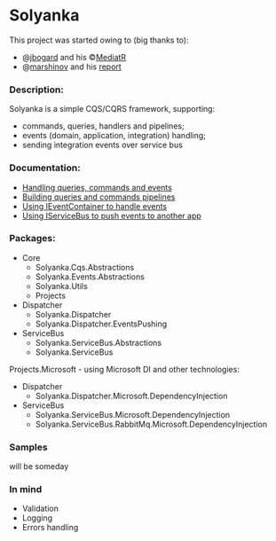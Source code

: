 Solyanka
===

This project was started owing to (big thanks to):
  - @[jbogard](https://github.com/jbogard) and his ©[MediatR](https://github.com/jbogard/MediatR)
  - @[marshinov](https://habr.com/ru/users/marshinov/) and his [report](https://habr.com/ru/company/jugru/blog/447308/)

### Description:
Solyanka is a simple CQS/CQRS framework, supporting:
  - commands, queries, handlers and pipelines;
  - events (domain, application, integration) handling;
  - sending integration events over service bus

### Documentation:
  - [Handling queries, commands and events](https://github.com/yaroslow/Solyanka/blob/master/docs/1.%20Handling%20queries%2C%20commands%20and%20events.md)
  - [Building queries and commands pipelines](https://github.com/yaroslow/Solyanka/blob/master/docs/2.%20Building%20queries%20and%20commands%20pipelines.md)
  - [Using IEventContainer to handle events](https://github.com/yaroslow/Solyanka/blob/master/docs/3.%20Using%20IEventContainer%20to%20handle%20events.md)
  - [Using IServiceBus to push events to another app](https://github.com/yaroslow/Solyanka/blob/master/docs/4.%20Using%20IServiceBus%20to%20push%20events%20to%20another%20app.md)

### Packages:
  - Core
    - Solyanka.Cqs.Abstractions
    - Solyanka.Events.Abstractions
    - Solyanka.Utils
    - Projects
  - Dispatcher
    - Solyanka.Dispatcher
    - Solyanka.Dispatcher.EventsPushing
  - ServiceBus
    - Solyanka.ServiceBus.Abstractions
    - Solyanka.ServiceBus
  
  Projects.Microsoft - using Microsoft DI and other technologies:
  - Dispatcher
    - Solyanka.Dispatcher.Microsoft.DependencyInjection
  - ServiceBus
    - Solyanka.ServiceBus.Microsoft.DependencyInjection
    - Solyanka.ServiceBus.RabbitMq.Microsoft.DependencyInjection

### Samples
 will be someday

### In mind
- Validation
- Logging
- Errors handling
